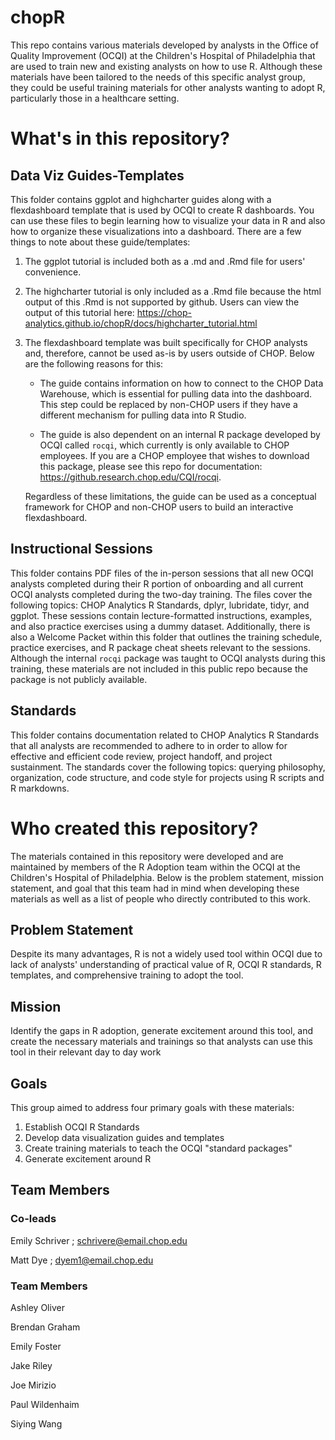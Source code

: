 # chopR
This repo contains various materials developed by analysts in the Office of Quality Improvement (OCQI) at the Children's Hospital of Philadelphia that are used to train new and existing analysts on how to use R. Although these materials have been tailored to the needs of this specific analyst group, they could be useful training materials for other analysts wanting to adopt R, particularly those in a healthcare setting. 

# What's in this repository?

## Data Viz Guides-Templates
 
This folder contains ggplot and highcharter guides along with a flexdashboard template that is used by OCQI to create R dashboards. You can use these files to begin learning how to visualize your data in R and also how to organize these visualizations into a dashboard.
There are a few things to note about these guide/templates: 

1. The ggplot tutorial is included both as a .md and .Rmd file for users' convenience. 

2. The highcharter tutorial is only included as a .Rmd file because the html output of this .Rmd is not supported by github. Users can view the output of this tutorial here: https://chop-analytics.github.io/chopR/docs/highcharter_tutorial.html

3. The flexdashboard template was built specifically for CHOP analysts and, therefore, cannot be used as-is by users outside of CHOP. Below are the following reasons for this: 

   * The guide contains information on how to connect to the CHOP Data Warehouse, which is essential for pulling data into the dashboard. This step could be replaced by non-CHOP users if they have a different mechanism for pulling data into R Studio. 
   
   * The guide is also dependent on an internal R package developed by OCQI called `rocqi`, which currently is only available to CHOP employees. If you are a CHOP employee that wishes to download this package, please see this repo for documentation: https://github.research.chop.edu/CQI/rocqi. 
   
   Regardless of these limitations, the guide can be used as a conceptual framework for CHOP and non-CHOP users to build an interactive flexdashboard. 

## Instructional Sessions

This folder contains PDF files of the in-person sessions that all new OCQI analysts completed during their R portion of onboarding and all current OCQI analysts completed during the two-day training. The files cover the following topics: CHOP Analytics R Standards, dplyr, lubridate, tidyr, and ggplot. These sessions contain lecture-formatted instructions, examples, and also practice exercises using a dummy dataset. Additionally, there is also a Welcome Packet within this folder that outlines the training schedule, practice exercises, and R package cheat sheets relevant to the sessions. Although the internal `rocqi` package was taught to OCQI analysts during this training, these materials are not included in this public repo because the package is not publicly available. 

## Standards

This folder contains documentation related to CHOP Analytics R Standards that all analysts are recommended to adhere to in order to allow for effective and efficient code review, project handoff, and project sustainment. The standards cover the following topics: querying philosophy, organization, code structure, and code style for projects using R scripts and R markdowns.

# Who created this repository?

The materials contained in this repository were developed and are maintained by members of the R Adoption team within the OCQI at the Children's Hospital of Philadelphia. Below is the problem statement, mission statement, and goal that this team had in mind when developing these materials as well as a list of people who directly contributed to this work. 

## Problem Statement

Despite its many advantages, R is not a widely used tool within OCQI due to lack of analysts' understanding of practical value of R, OCQI R standards, R templates, and comprehensive training to adopt the tool. 

## Mission

Identify the gaps in R adoption, generate excitement around this tool, and create the necessary materials and trainings so that analysts can use this tool in their relevant day to day work

## Goals

This group aimed to address four primary goals with these materials: 
1. Establish OCQI R Standards
2. Develop data visualization guides and templates
3. Create training materials to teach the OCQI "standard packages"
4. Generate excitement around R

## Team Members

### Co-leads

Emily Schriver ; schrivere@email.chop.edu

Matt Dye ; dyem1@email.chop.edu

### Team Members

Ashley Oliver

Brendan Graham

Emily Foster

Jake Riley

Joe Mirizio

Paul Wildenhaim

Siying Wang



